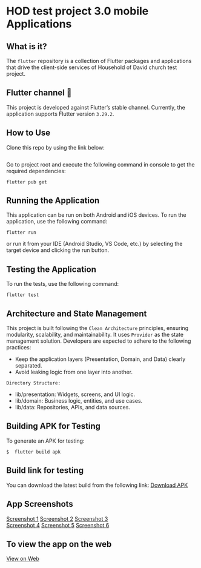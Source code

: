 # HOD test project 3.0 mobile Applications

## What is it? 

The `flutter` repository is a collection of Flutter packages and applications that drive the
client-side services of Household of David church test project. 

## Flutter channel 🔀
This project is developed against Flutter’s stable channel. Currently, the application supports Flutter version `3.29.2`. 

## How to Use 

Clone this repo by using the link below:

```

```


Go to project root and execute the following command in console to get the required dependencies: 

```
flutter pub get 

```

## Running the Application 

This application can be run on both Android and iOS devices. To run the application, use the following command:

```
flutter run
```
or run it from your IDE (Android Studio, VS Code, etc.) by selecting the target device and clicking the run button.

## Testing the Application

To run the tests, use the following command:
```
flutter test
```



## Architecture and State Management

This project is built following the `Clean Architecture` principles, ensuring modularity, scalability, and maintainability. It uses `Provider` as the state management solution. Developers are expected to adhere to the following practices:

- Keep the application layers (Presentation, Domain, and Data) clearly separated.
- Avoid leaking logic from one layer into another.

`Directory Structure:`

- lib/presentation: Widgets, screens, and UI logic.
- lib/domain: Business logic, entities, and use cases.
- lib/data: Repositories, APIs, and data sources.



## Building APK for Testing
To generate an APK for testing:

```
$  flutter build apk
```

## Build link for testing
You can download the latest build from the following link:
[Download APK](https://example.com/latest.apk)  

## App Screenshots
[Screenshot 1](https://drive.google.com/file/d/1p0FauW7kPYFiXp6496_XxgU0juImT9bI/view?usp=sharing)
[Screenshot 2](https://drive.google.com/file/d/1HvS2B1I3X6CdvjtOQ6Xo2D5KMn9bja1_/view?usp=sharing)
[Screenshot 3](https://drive.google.com/file/d/1VbnZgfyeKtP_bacPnsW605xFLyCSt90c/view?usp=sharing)  
[Screenshot 4](https://drive.google.com/file/d/1xBYU_9Yx-rFL3TFASgd8uugq14WZO4H2/view?usp=sharing)
[Screenshot 5](https://drive.google.com/file/d/1GY1k67p6FwdM_vOaXVkc0PCRJtYify6Z/view?usp=sharing)
[Screenshot 6](https://drive.google.com/file/d/1Ez2EHETh1yNm3RmDCamW23de8iLiBIM5/view?usp=sharing)  

## To view the app on the web
[View on Web](https://example.com/web)
    


    